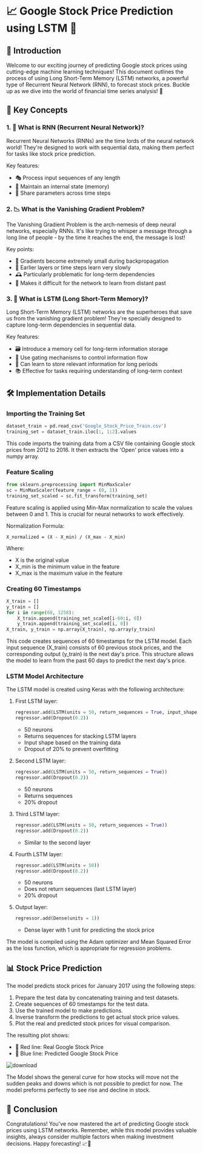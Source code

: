 # 📈 Google Stock Price Prediction using LSTM 🤖

## 🌟 Introduction

Welcome to our exciting journey of predicting Google stock prices using cutting-edge machine learning techniques! This document outlines the process of using Long Short-Term Memory (LSTM) networks, a powerful type of Recurrent Neural Network (RNN), to forecast stock prices. Buckle up as we dive into the world of financial time series analysis! 🚀

## 🧠 Key Concepts

### 1. 🔁 What is RNN (Recurrent Neural Network)?

Recurrent Neural Networks (RNNs) are the time lords of the neural network world! They're designed to work with sequential data, making them perfect for tasks like stock price prediction.

Key features:
- 🎭 Process input sequences of any length
- 💾 Maintain an internal state (memory)
- 🔄 Share parameters across time steps

### 2. 📉 What is the Vanishing Gradient Problem?

The Vanishing Gradient Problem is the arch-nemesis of deep neural networks, especially RNNs. It's like trying to whisper a message through a long line of people - by the time it reaches the end, the message is lost!

Key points:
- 🔬 Gradients become extremely small during backpropagation
- 🐌 Earlier layers or time steps learn very slowly
- 🕰️ Particularly problematic for long-term dependencies
- 🧠 Makes it difficult for the network to learn from distant past

### 3. 🧬 What is LSTM (Long Short-Term Memory)?

Long Short-Term Memory (LSTM) networks are the superheroes that save us from the vanishing gradient problem! They're specially designed to capture long-term dependencies in sequential data.

Key features:
- 🗃️ Introduce a memory cell for long-term information storage
- 🚪 Use gating mechanisms to control information flow
- 🧠 Can learn to store relevant information for long periods
- 📚 Effective for tasks requiring understanding of long-term context

## 🛠️ Implementation Details

### Importing the Training Set

```python
dataset_train = pd.read_csv('Google_Stock_Price_Train.csv')
training_set = dataset_train.iloc[:, 1:2].values
```

This code imports the training data from a CSV file containing Google stock prices from 2012 to 2016. It then extracts the 'Open' price values into a numpy array.

### Feature Scaling

```python
from sklearn.preprocessing import MinMaxScaler
sc = MinMaxScaler(feature_range = (0, 1))
training_set_scaled = sc.fit_transform(training_set)
```

Feature scaling is applied using Min-Max normalization to scale the values between 0 and 1. This is crucial for neural networks to work effectively.

Normalization Formula:
```
X_normalized = (X - X_min) / (X_max - X_min)
```

Where:
- X is the original value
- X_min is the minimum value in the feature
- X_max is the maximum value in the feature

### Creating 60 Timestamps

```python
X_train = []
y_train = []
for i in range(60, 1258):
    X_train.append(training_set_scaled[i-60:i, 0])
    y_train.append(training_set_scaled[i, 0])
X_train, y_train = np.array(X_train), np.array(y_train)
```

This code creates sequences of 60 timestamps for the LSTM model. Each input sequence (X_train) consists of 60 previous stock prices, and the corresponding output (y_train) is the next day's price. This structure allows the model to learn from the past 60 days to predict the next day's price.

### LSTM Model Architecture

The LSTM model is created using Keras with the following architecture:

1. First LSTM layer:
   ```python
   regressor.add(LSTM(units = 50, return_sequences = True, input_shape = (X_train.shape[1], 1)))
   regressor.add(Dropout(0.2))
   ```
   - 50 neurons
   - Returns sequences for stacking LSTM layers
   - Input shape based on the training data
   - Dropout of 20% to prevent overfitting

2. Second LSTM layer:
   ```python
   regressor.add(LSTM(units = 50, return_sequences = True))
   regressor.add(Dropout(0.2))
   ```
   - 50 neurons
   - Returns sequences
   - 20% dropout

3. Third LSTM layer:
   ```python
   regressor.add(LSTM(units = 50, return_sequences = True))
   regressor.add(Dropout(0.2))
   ```
   - Similar to the second layer

4. Fourth LSTM layer:
   ```python
   regressor.add(LSTM(units = 50))
   regressor.add(Dropout(0.2))
   ```
   - 50 neurons
   - Does not return sequences (last LSTM layer)
   - 20% dropout

5. Output layer:
   ```python
   regressor.add(Dense(units = 1))
   ```
   - Dense layer with 1 unit for predicting the stock price

The model is compiled using the Adam optimizer and Mean Squared Error as the loss function, which is appropriate for regression problems.

## 📊 Stock Price Prediction

The model predicts stock prices for January 2017 using the following steps:

1. Prepare the test data by concatenating training and test datasets.
2. Create sequences of 60 timestamps for the test data.
3. Use the trained model to make predictions.
4. Inverse transform the predictions to get actual stock price values.
5. Plot the real and predicted stock prices for visual comparison.

The resulting plot shows:
- 🔴 Red line: Real Google Stock Price
- 🔵 Blue line: Predicted Google Stock Price

![download](https://github.com/user-attachments/assets/e9688547-e811-45ce-a527-c5f6b504933c)

The Model shows the general curve for how stocks will move not the sudden peaks and downs which is not possible to predict for now. The model preforms perfectly to see rise and decline in stock.

## 🎉 Conclusion

Congratulations! You've now mastered the art of predicting Google stock prices using LSTM networks. Remember, while this model provides valuable insights, always consider multiple factors when making investment decisions. Happy forecasting! 📈🚀
